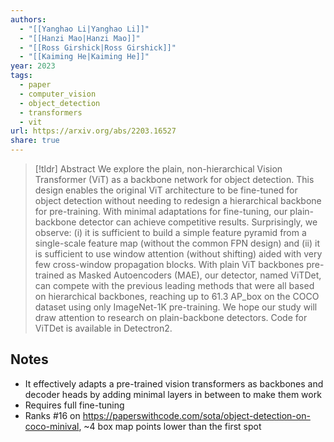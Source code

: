 ```yaml
---
authors:
  - "[[Yanghao Li|Yanghao Li]]"
  - "[[Hanzi Mao|Hanzi Mao]]"
  - "[[Ross Girshick|Ross Girshick]]"
  - "[[Kaiming He|Kaiming He]]"
year: 2023
tags:
  - paper
  - computer_vision
  - object_detection
  - transformers
  - vit
url: https://arxiv.org/abs/2203.16527
share: true
---
```

> [!tldr] Abstract
> We explore the plain, non-hierarchical Vision Transformer (ViT) as a backbone network for object detection. This design enables the original ViT architecture to be fine-tuned for object detection without needing to redesign a hierarchical backbone for pre-training. With minimal adaptations for fine-tuning, our plain-backbone detector can achieve competitive results. Surprisingly, we observe: (i) it is sufficient to build a simple feature pyramid from a single-scale feature map (without the common FPN design) and (ii) it is sufficient to use window attention (without shifting) aided with very few cross-window propagation blocks. With plain ViT backbones pre-trained as Masked Autoencoders (MAE), our detector, named ViTDet, can compete with the previous leading methods that were all based on hierarchical backbones, reaching up to 61.3 AP_box on the COCO dataset using only ImageNet-1K pre-training. We hope our study will draw attention to research on plain-backbone detectors. Code for ViTDet is available in Detectron2.


## Notes

- It effectively adapts a pre-trained vision transformers as backbones and decoder heads by adding minimal layers in between to make them work
- Requires full fine-tuning
- Ranks #16 on https://paperswithcode.com/sota/object-detection-on-coco-minival, ~4 box map points lower than the first spot